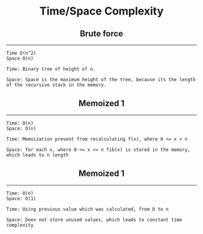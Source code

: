 # <center> Time/Space Complexity</center>

## <center> Brute force </center>
----

    Time O(n^2)
    Space O(n) 

    Time: Binary tree of height of n. 
                
    Space: Space is the maximum height of the tree, because its the length of the recursive stack in the memory.

## <center> Memoized 1 </center>
----

    Time: O(n)
    Space: O(n)

    Time: Memoization prevent from recalculating f(x), where 0 <= x < n

    Space: for each x, where 0 <= x <= n fib(x) is stored in the memory, which leads to n length

## <center> Memoized 1 </center>
----
    Time: O(n)
    Space: O(1)

    Time: Using previous value which was calculated, from 0 to n

    Space: Does not store unused values, which leads to constant time complexity